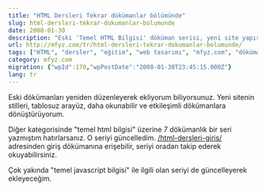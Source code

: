 ```yaml
---
title: "HTML Dersleri Tekrar dökümanlar bölümünde"
slug: html-dersleri-tekrar-dokumanlar-bolumunde
date: 2008-01-30
description: "Eski 'Temel HTML Bilgisi' döküman serisi, yeni site yapısına uygun olarak güncellenmiş stiller, tablosuz arayüz ve daha iyi okunabilirlik ile yeniden yayınlandı."
url: http://mfyz.com/tr/html-dersleri-tekrar-dokumanlar-bolumunde/
tags: ["HTML", "dersler", "eğitim", "web tasarımı", "mfyz.com", "döküman"]
category: mfyz.com
migration: {"wpId":170,"wpPostDate":"2008-01-30T23:45:15.000Z"}
lang: tr
---
```


Eski dökümanları yeniden düzenleyerek ekliyorum biliyorsunuz. Yeni sitenin stilleri, tablosuz arayüz, daha okunabilir ve etkileşimli dökümanlara dönüştürüyorum.

Diğer kategorisinde "temel html bilgisi" üzerine 7 dökümanlık bir seri yazmıştım hatırlarsanız. O seriyi güncelledim. [/html-dersleri-giris/](/html-dersleri-giris/) adresinden giriş dökümanına erişebilir, seriyi oradan takip ederek okuyabilirsiniz.

Çok yakında "temel javascript bilgisi" ile ilgili olan seriyi de güncelleyerek ekleyeceğim.
